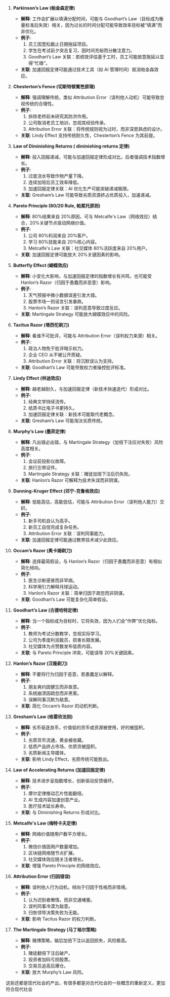 1. **Parkinson’s Law (帕金森定律)**
   - **解释**: 工作会扩展以填满分配时间，可能与 Goodhart’s Law（目标成为衡量标准后失效）相关，因为过长的时间分配可能导致效率目标被“填满”而非优化。
   - **例子**:
     1. 员工因宽松截止日期拖延项目。
     2. 学生在考试前夕突击复习，因时间充裕而分散注意力。
     3. Goodhart’s Law 关联：若绩效评估基于工时，员工可能故意拖延以显得“忙碌”。
   - **关联**: 加速回报定律可能通过技术工具（如 AI 管理时间）抵消帕金森效应。

2. **Chesterton’s Fence (切斯特顿篱笆原理)**
   - **解释**: 强调理解传统，类似 Attribution Error（误判他人动机）可能导致忽视传统的合理性。
   - **例子**:
     1. 拆除老桥前未研究其防洪作用。
     2. 公司取消老员工培训，忽视其经验传承。
     3. Attribution Error 关联：将传统规则视为过时，而非深思熟虑的设计。
   - **关联**: Lindy Effect 支持传统耐久性，Chesterton’s Fence 为其前提。

1. **Law of Diminishing Returns ( diminishing returns 定律)**
   - **解释**: 投入回报递减，可能与加速回报定律形成对比，后者强调技术指数增长。
   - **例子**:
     1. 过度浇水导致作物产量下降。
     2. 连续加班后员工效率降低。
     3. 加速回报定律关联：AI 优化生产可能突破递减极限。
   - **关联**: Gresham’s Law 可能导致劣质资源挤占优质投入，加速递减。

4. **Pareto Principle (80/20 Rule, 帕累托原则)**
   - **解释**: 80%结果来自 20%原因，可与 Metcalfe's Law（网络效应）结合，20%关键节点驱动网络价值。
   - **例子**:
     1. 公司 80%利润来自 20%客户。
     2. 学习 80%技能来自 20%核心内容。
     3. Metcalfe's Law 关联：社交媒体 80%活跃度来自 20%用户。
   - **关联**: 加速回报定律可能放大 20%关键因素的影响。

5. **Butterfly Effect (蝴蝶效应)**
   - **解释**: 小变化大影响，与加速回报定律的指数增长有共鸣，也可能受 Hanlon’s Razor（归因于愚蠢而非恶意）影响。
   - **例子**:
     1. 天气预报中微小数据误差引发大错。
     2. 股票市场一则谣言引发暴跌。
     3. Hanlon’s Razor 关联：误判恶意导致过度反应。
   - **关联**: Martingale Strategy 可能放大蝴蝶效应中的风险。

6. **Tacitus Razor (塔西佗剃刀)**
   - **解释**: 看谁不可批评，可能与 Attribution Error（误判权力来源）相关。
   - **例子**:
     1. 政治人物免于批评暗示权力。
     2. 企业 CEO 从不被公开质疑。
     3. Attribution Error 关联：将沉默误认为支持。
   - **关联**: Goodhart’s Law 可能导致权力者操控批评标准。

7. **Lindy Effect (林迪效应)**
   - **解释**: 越老越耐久，与加速回报定律（新技术快速迭代）形成对比。
   - **例子**:
     1. 经典文学持续流传。
     2. 纸质书比电子书更持久。
     3. 加速回报定律关联：新技术可能取代老概念。
   - **关联**: Gresham’s Law 可能淘汰劣质传统。

8. **Murphy’s Law (墨菲定律)**
   - **解释**: 凡出错必出错，与 Martingale Strategy（加倍下注应对失败）风险高度相关。
   - **例子**:
     1. 会议前投影仪故障。
     2. 旅行忘带证件。
     3. Martingale Strategy 关联：赌徒加倍下注后仍失败。
   - **关联**: Hanlon’s Razor 可解释为技术失误而非阴谋。

9. **Dunning-Kruger Effect (邓宁-克鲁格效应)**
   - **解释**: 低能高估，高能低估，可能与 Attribution Error（误判他人能力）交织。
   - **例子**:
     1. 新手司机自认为高手。
     2. 新员工自信完成复杂任务。
     3. Attribution Error 关联：误判同事能力。
   - **关联**: 加速回报定律可能通过教育技术减少此效应。

10. **Occam’s Razor (奥卡姆剃刀)**
    - **解释**: 选择最简假设，与 Hanlon’s Razor（归因于愚蠢而非恶意）有相似简化倾向。
    - **例子**:
      1. 医生诊断感冒而非罕病。
      2. 科学用引力解释月球运动。
      3. Hanlon’s Razor 关联：简单归因于疏忽而非阴谋。
    - **关联**: Goodhart’s Law 可能复杂化简单假设。

11. **Goodhart’s Law (古德哈特定律)**
    - **解释**: 当一个指标成为目标时，它将失效，因为人们会“作弊”优化指标。
    - **例子**:
      1. 教师为考试分数教学，忽视实际学习。
      2. 公司为季度利润裁员，损害长期发展。
      3. 社交媒体为点赞数发布低质内容。
    - **关联**: 与 Pareto Principle 冲突，可能误导 20%关键因素。

12. **Hanlon’s Razor (汉隆剃刀)**
    - **解释**: 不要将行为归因于恶意，若愚蠢足以解释。
    - **例子**:
      1. 朋友爽约因健忘而非故意。
      2. 系统崩溃因疏忽而非黑客。
      3. 误解同事沉默为敌意。
    - **关联**: 简化 Occam’s Razor 的动机判断。

13. **Gresham’s Law (格雷欣法则)**
    - **解释**: 劣币驱逐良币，价值低的货币或资源被使用，好的被囤积。
    - **例子**:
      1. 劣质货币流通，黄金被收藏。
      2. 低质产品挤占市场，优质货被囤积。
      3. 劣质新闻主导媒体。
    - **关联**: 影响 Lindy Effect，劣质传统可能胜出。

14. **Law of Accelerating Returns (加速回报定律)**
    - **解释**: 技术进步呈指数增长，创新驱动反馈循环。
    - **例子**:
      1. 摩尔定律推动芯片性能翻倍。
      2. AI 生成内容加速创意产业。
      3. 医疗技术延长寿命。
    - **关联**: 与 Diminishing Returns 形成对比。

15. **Metcalfe's Law (梅特卡夫定律)**
    - **解释**: 网络价值随用户数平方增长。
    - **例子**:
      1. 微信价值因用户数量增加。
      2. 区块链网络随节点扩展。
      3. 社交媒体效应随关注者增长。
    - **关联**: 增强 Pareto Principle 的网络效应。

16. **Attribution Error (归因错误)**
    - **解释**: 误判他人行为动机，倾向于归因于性格而非情境。
    - **例子**:
      1. 认为迟到者懒惰，而非交通堵塞。
      2. 误判同事冷漠为敌意。
      3. 归咎领导决策失败为无能。
    - **关联**: 影响 Tacitus Razor 的权力判断。

17. **The Martingale Strategy (马丁格尔策略)**
    - **解释**: 赌博策略，输后加倍下注以追回损失，风险极高。
    - **例子**:
      1. 赌徒翻倍下注后破产。
      2. 投资者加码亏损股票。
      3. 交易员追高后爆仓。
    - **关联**: 放大 Murphy’s Law 风险。

这些还都是现代社会的产出，有很多都是对古代社会的一些概念的重新定义，更加符合现代社会